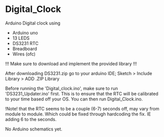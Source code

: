 # Digital_Clock
Arduino Digital clock using 
- Arduino uno
- 13 LEDS
- DS3231 RTC
- Breadboard
- Wires (ofc)

!!! Make sure to download and implement the provided library !!! 

After downloading DS3231.zip go to your arduino IDE; Sketch > Include Library > ADD .ZIP Library


Before running the 'Digital_clock.ino', make sure to run 'DS3231_Updater.ino' first. This is to ensure
  that the RTC will be calibrated to your time based off your OS. You can then run Digital_Clock.ino.


!Note! that the RTC seems to be a couple (6-7) seconds off, may vary from module to module. 
Which could be fixed through hardcoding the fix. IE adding 6 to the seconds.

No Arduino schematics yet.

